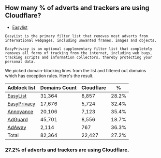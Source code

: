 ## How many % of adverts and trackers are using Cloudflare?


- [Easylist](https://web.archive.org/web/20210516110248/https://easylist.to/)
```
EasyList is the primary filter list that removes most adverts from international webpages, including unwanted frames, images and objects.

EasyPrivacy is an optional supplementary filter list that completely removes all forms of tracking from the internet, including web bugs, tracking scripts and information collectors, thereby protecting your personal data.
```


We picked domain-blocking lines from the list and filtered out domains which has exception rules.
Here's the result.


| Adblock list | Domains Count | Cloudflare | % |
| --- | --- | --- | --- |
| [EasyList](https://easylist.to/easylist/easylist.txt) | 31,364 | 8,857 | 28.2% |
| [EasyPrivacy](https://easylist.to/easylist/easyprivacy.txt) | 17,676 | 5,724 | 32.4% |
| [Annoyance](https://secure.fanboy.co.nz/fanboy-annoyance.txt) | 20,106 | 7,123 | 35.4% |
| [AdGuard](https://adguardteam.github.io/AdGuardSDNSFilter/Filters/filter.txt) | 45,701 | 8,556 | 18.7% |
| [AdAway](https://raw.githubusercontent.com/AdAway/adaway.github.io/master/hosts.txt) | 2,114 | 767 | 36.3% |
| Total | 82,364 | 22,427 | 27.2% |


### 27.2% of adverts and trackers are using Cloudflare.